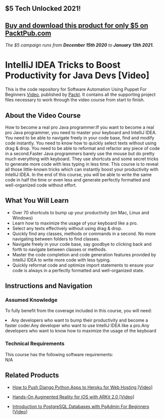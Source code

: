 ## $5 Tech Unlocked 2021!
[Buy and download this product for only $5 on PacktPub.com](https://www.packtpub.com/)
-----
*The $5 campaign         runs from __December 15th 2020__ to __January 13th 2021.__*




# IntelliJ IDEA Tricks to Boost Productivity for Java Devs [Video]
This is the code repository for Software Automation Using Puppet For Beginners [Video](https://www.packtpub.com/virtualization-and-cloud/software-automation-using-puppet-beginners-video), published by [Packt](https://www.packtpub.com/?utm_source=github). It contains all the supporting project files necessary to work through the video course from start to finish.
## About the Video Course
How to become a real pro Java programmer:If you want to become a real pro Java programmer, you need to master your keyboard and IntelliJ IDEA. You need to be able to navigate freely in your code base, find and modify code instantly. You need to know how to quickly select texts without using drag & drop. You need to be able to reformat and refactor any piece of code in a second.Faster Java programmers barely use the mouse but do pretty much everything with keyboard. They use shortcuts and some secret tricks to generate more code with less typing in less time. This course is to reveal all those little-known tricks which can instantly boost your productivity with IntelliJ IDEA. In the end of this course, you will be able to write the same code in half the time or even less and generate perfectly formatted and well-organized code without effort.



<H2>What You Will Learn</H2>
<DIV class=book-info-will-learn-text>
<UL>
<LI> Over 70 shortcuts to bump up your productivity (on Mac, Linux and Windows)</li>
<LI>Learn how to maximize the usage of your keyboard like a pro.</li>
<LI>Select any texts effectively without using drag & drop.</li>
<LI>Quickly find any classes, methods or commands in a second. No more navigating between folders to find classes.</li>
<LI>Navigate freely in your code base, say goodbye to clicking back and forth to navigate between classes or methods.</li>
<LI>Master the code completion and code generation features provided by IntelliJ IDEA to write more code with less typing.</li>
<LI>Quickly reformat code and optimize import statements to ensure your code is always in a perfectly formatted and well-organized state.</li>
</UL></DIV>

## Instructions and Navigation
### Assumed Knowledge
To fully benefit from the coverage included in this course, you will need:<br/>
<DIV class=book-info-will-learn-text>
<LI> Any developers who want to bump their productivity and become a faster coder.Any developer who want to use IntelliJ IDEA like a pro.Any developers who want to know how to maximize the usage of the keyboard	</li>
<DIV>

### Technical Requirements
This course has the following software requirements:<br/>
N/A

## Related Products
* [How to Push Django Python Apps to Heroku for Web Hosting [Video]
](https://www.packtpub.com/application-development/how-push-django-python-apps-heroku-web-hosting-video)

* [Hands-On Augmented Reality for iOS with ARKit 2.0 [Video]
]( https://www.packtpub.com/application-development/hands-augmented-reality-ios-arkit-20-video)

* [Introduction to PostgreSQL Databases with PgAdmin For Beginners [Video]
]( https://www.packtpub.com/application-development/introduction-postgresql-databases-pgadmin-beginners-video)

